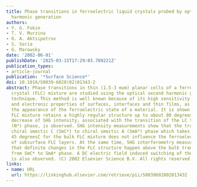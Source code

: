 ```yaml
---
title: Phase transitions in ferroelectric liquid crystals probed by optical second
  harmonic generation
authors:
- Y. G. Fokin
- T. V. Murzina
- O. A. Aktsipetrov
- S. Soria
- G. Marowsky
date: '2002-06-01'
publishDate: '2025-03-15T17:29:03.709221Z'
publication_types:
- article-journal
publication: '*Surface Science*'
doi: 10.1016/S0039-6028(02)01343-2
abstract: Phase transitions in thin (1.5-3 mum) planar cells of a ferroelectric liquid
  crystal (FLC) mixture are studied using the optical second harmonic generation (SHG)
  technique. This method is well known because of its high sensitivity to the structural
  and electronic properties of surfaces, interfaces and thin films, as well as to
  the appearance of the ferroelectric state of a material. It is shown that the studied
  FLC mixture retains a highly regular structure up to about 80 degreesC, when a sharp
  decrease of SHG intensity, associated with the transition of the LC to the nonpolar
  (N*) phase, is observed. SHG intensity measurements show that the transition from
  chiral smectic C (SmC*) to chiral smectic A (SmA*) phase which takes place at about
  45 degreesC for the bulk FLC mixture does not influence the ferroelectric state
  of subsurface FLC layers. At the same time, SHG interferometry measurements show
  that definite changes in the FLC structure happen above the bulk transition temperature
  from SmC* to SmA* phase. A DC electric field induced switching of the FLC cells
  is also observed. (C) 2002 Elsevier Science B.V. All rights reserved.
links:
- name: URL
  url: https://linkinghub.elsevier.com/retrieve/pii/S0039602802013432
---
```

